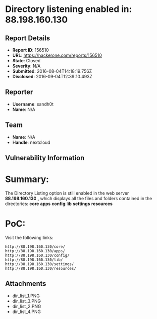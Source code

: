 # Directory listening enabled in: 88.198.160.130

## Report Details
- **Report ID**: 156510
- **URL**: https://hackerone.com/reports/156510
- **State**: Closed
- **Severity**: N/A
- **Submitted**: 2016-08-04T14:18:19.756Z
- **Disclosed**: 2016-09-04T12:39:10.493Z

## Reporter
- **Username**: sandh0t
- **Name**: N/A

## Team
- **Name**: N/A
- **Handle**: nextcloud

## Vulnerability Information
Summary:
=========
The Directory Listing option is still enabled in the web server **88.198.160.130** , which displays all the files and folders contained in the directories:
 **core** 
**apps**
**config**
**lib**
**settings**
**resources**

PoC:
====
Visit the following links:
```
http://88.198.160.130/core/
http://88.198.160.130/apps/
http://88.198.160.130/config/
http://88.198.160.130/lib/
http://88.198.160.130/settings/
http://88.198.160.130/resources/
```

## Attachments
- dir_list_1.PNG
- dir_list_3.PNG
- dir_list_2.PNG
- dir_list_4.PNG
